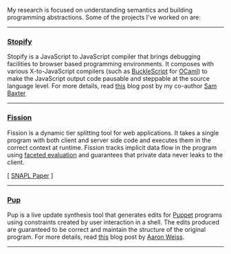 My research is focused on understanding semantics and building programming
abstractions. Some of the projects I've worked on are:

----------

### [Stopify](https://github.com/plasma-umass/stopify)
Stopify is a JavaScript to JavaScript compiler that brings debugging facilities
to browser based programming environments. It composes with various
X-to-JavaScript compilers (such as
[BuckleScript](http://bucklescript.github.io/bucklescript/) for
[OCaml](https://ocaml.org)) to make the JavaScript output code pausable and
steppable at the source language level. For more details, read
[this](https://baxtersa.github.io/2017/06/10/stopify.html) blog post by my
co-author [Sam Baxter](https://baxtersa.github.io/about/)

----------

### [Fission](https://github.com/plasma-umass/fission)
Fission is a dynamic tier splitting tool for web applications. It takes a
single program with both client and server side code and executes them in the
correct context at runtime. Fission tracks implicit data flow in the program
using [faceted
evaluation](https://users.soe.ucsc.edu/~cormac/papers/popl12b.pdf) and
guarantees that private data never leaks to the client.

[ [SNAPL Paper](http://drops.dagstuhl.de/opus/volltexte/2017/7124/pdf/LIPIcs-SNAPL-2017-5.pdf) ]

----------

### [Pup](https://github.com/plasma-umass/pup)
Pup is a live update synthesis tool that generates edits for
[Puppet](https://puppet.com/) programs using constraints created by user
interaction in a shell. The edits produced are guaranteed to be correct and
maintain the structure of the original program. For more details, read
[this](https://aaronweiss.us/posts/2017-06-05-bridging-the-system-configuration-gap.html)
blog post by [Aaron Weiss](https://aaronweiss.us/).

----------
